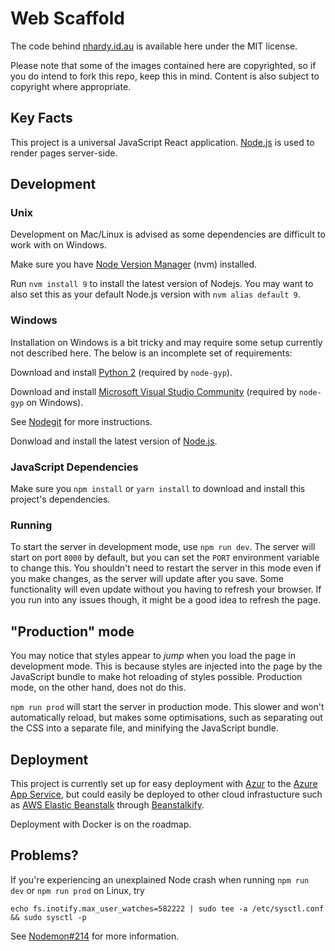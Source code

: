 # Web Scaffold

The code behind [nhardy.id.au](https://nhardy.id.au/) is available here under the MIT license.

Please note that some of the images contained here are copyrighted, so if you do intend to fork this repo, keep this in mind. Content is also subject to copyright where appropriate.

## Key Facts

This project is a universal JavaScript React application. [Node.js](https://nodejs.org/) is used to render pages server-side.

## Development

### Unix

Development on Mac/Linux is advised as some dependencies are difficult to work with on Windows.

Make sure you have [Node Version Manager](https://github.com/creationix/nvm) (nvm) installed.

Run `nvm install 9` to install the latest version of Nodejs. You may want to also set this as your default Node.js version with `nvm alias default 9`.

### Windows

Installation on Windows is a bit tricky and may require some setup currently not described here. The below is an incomplete set of requirements:

Download and install [Python 2](https://www.python.org/) (required by `node-gyp`).

Download and install [Microsoft Visual Studio Community](https://www.visualstudio.com/products/visual-studio-community-vs) (required by `node-gyp` on Windows).

See [Nodegit](http://www.nodegit.org/guides/install/from-source/) for more instructions.

Donwload and install the latest version of [Node.js](https://nodejs.org).

### JavaScript Dependencies

Make sure you `npm install` or `yarn install` to download and install this project's dependencies.

### Running

To start the server in development mode, use `npm run dev`. The server will start on port `8000` by default, but you can set the `PORT` environment variable to change this. You shouldn't need to restart the server in this mode even if you make changes, as the server will update after you save. Some functionality will even update without you having to refresh your browser. If you run into any issues though, it might be a good idea to refresh the page.

## "Production" mode

You may notice that styles appear to _jump_ when you load the page in development mode. This is because styles are injected into the page by the JavaScript bundle to make hot reloading of styles possible. Production mode, on the other hand, does not do this.

`npm run prod` will start the server in production mode. This slower and won't automatically reload, but makes some optimisations, such as separating out the CSS into a separate file, and minifying the JavaScript bundle.

## Deployment

This project is currently set up for easy deployment with [Azur](https://www.npmjs.com/package/azur) to the [Azure App Service](https://azure.microsoft.com/services/app-service/), but could easily be deployed to other cloud infrastucture such as [AWS Elastic Beanstalk](https://aws.amazon.com/elasticbeanstalk/) through [Beanstalkify](https://github.com/liamqma/beanstalkify).

Deployment with Docker is on the roadmap.

## Problems?

If you're experiencing an unexplained Node crash when running `npm run dev` or `npm run prod` on Linux, try

`echo fs.inotify.max_user_watches=582222 | sudo tee -a /etc/sysctl.conf && sudo sysctl -p`

See [Nodemon#214](https://github.com/remy/nodemon/issues/214) for more information.
